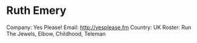 # Ruth Emery

Company: Yes Please!
Email: http://yesplease.fm
Country: UK
Roster: Run The Jewels, Elbow, Childhood, Teleman